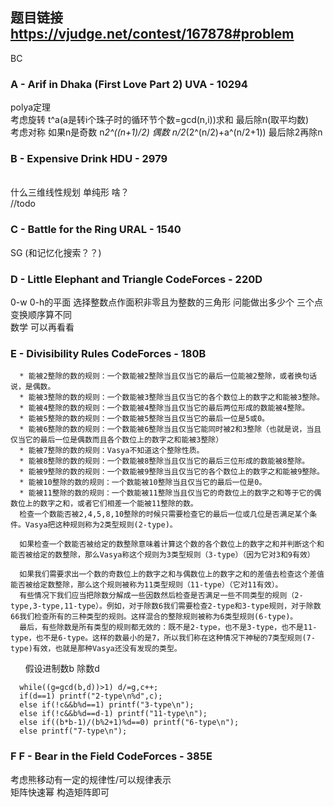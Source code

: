 ## 题目链接 https://vjudge.net/contest/167878#problem
BC

### A - Arif in Dhaka (First Love Part 2) UVA - 10294 
polya定理 <br>
考虑旋转 t^a(a是转i个珠子时的循环节个数=gcd(n,i))求和 最后除n(取平均数)<br>
考虑对称 如果n是奇数 n*2^((n+1)/2) 偶数 n/2*(2^(n/2)+a^(n/2+1)) 最后除2再除n <br>

### B - Expensive Drink HDU - 2979 
<br>什么三维线性规划 单纯形 啥？
<br> //todo
<br>

### C - Battle for the Ring URAL - 1540 
SG (和记忆化搜索？？)

### D - Little Elephant and Triangle CodeForces - 220D 
0-w 0-h的平面 选择整数点作面积非零且为整数的三角形 问能做出多少个 三个点变换顺序算不同<br>
数学 可以再看看

### E - Divisibility Rules CodeForces - 180B 
      * 能被2整除的数的规则：一个数能被2整除当且仅当它的最后一位能被2整除，或者换句话说，是偶数。
      * 能被3整除的数的规则：一个数能被3整除当且仅当它的各个数位上的数字之和能被3整除。
      * 能被4整除的数的规则：一个数能被4整除当且仅当它的最后两位形成的数能被4整除。
      * 能被5整除的数的规则：一个数能被5整除当且仅当它的最后一位是5或0。
      * 能被6整除的数的规则：一个数能被6整除当且仅当它能同时被2和3整除（也就是说，当且仅当它的最后一位是偶数而且各个数位上的数字之和能被3整除）
      * 能被7整除的数的规则：Vasya不知道这个整除性质。
      * 能被8整除的数的规则：一个数能被8整除当且仅当它的最后三位形成的数能被8整除。
      * 能被9整除的数的规则：一个数能被9整除当且仅当它的各个数位上的数字之和能被9整除。
      * 能被10整除的数的规则：一个数能被10整除当且仅当它的最后一位是0。
      * 能被11整除的数的规则：一个数能被11整除当且仅当它的奇数位上的数字之和等于它的偶数位上的数字之和，或者它们相差一个能被11整除的数。
      检查一个数能否被2,4,5,8,10整除的时候只需要检查它的最后一位或几位是否满足某个条件。Vasya把这种规则称为2类型规则(2-type)。
      
      如果检查一个数能否被给定的数整除意味着计算这个数的各个数位上的数字之和并判断这个和能否被给定的数整除，那么Vasya称这个规则为3类型规则（3-type）（因为它对3和9有效）
      
      如果我们需要求出一个数的奇数位上的数字之和与偶数位上的数字之和的差值去检查这个差值能否被给定数整除，那么这个规则被称为11类型规则（11-type）（它对11有效）。
      有些情况下我们应当把除数分解成一些因数然后检查是否满足一些不同类型的规则（2-type,3-type,11-type）。例如，对于除数6我们需要检查2-type和3-type规则，对于除数66我们检查所有的三种类型的规则。这样混合的整除规则被称为6类型规则(6-type)。
      最后，有些除数是所有类型的规则都无效的：既不是2-type，也不是3-type，也不是11-type，也不是6-type。这样的数最小的是7，所以我们称在这种情况下神秘的7类型规则(7-type)有效，也就是那种Vasya还没有发现的类型。
      
假设进制数b 除数d 

      while((g=gcd(b,d))>1) d/=g,c++;
      if(d==1) printf("2-type\n%d",c);
      else if(!c&&b%d==1) printf("3-type\n");
      else if(!c&&b%d==d-1) printf("11-type\n");
      else if((b*b-1)/(b%2+1)%d==0) printf("6-type\n");
      else printf("7-type\n");
      
### F F - Bear in the Field CodeForces - 385E 
考虑熊移动有一定的规律性/可以规律表示<br>
矩阵快速幂 构造矩阵即可
